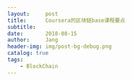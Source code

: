 ```yaml
---
layout:     post
title:      Coursera的区块链base课程要点
subtitle:   
date:       2018-08-15
author:     Jang
header-img: img/post-bg-debug.png
catalog: true
tags:
    - BlockChain
---
```

